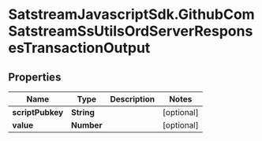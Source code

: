 # SatstreamJavascriptSdk.GithubComSatstreamSsUtilsOrdServerResponsesTransactionOutput

## Properties
Name | Type | Description | Notes
------------ | ------------- | ------------- | -------------
**scriptPubkey** | **String** |  | [optional] 
**value** | **Number** |  | [optional] 
